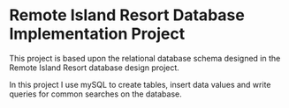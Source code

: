 # Remote Island Resort Database Implementation Project

This project is based upon the relational database schema designed in the Remote Island Resort database design project. 

In this project I use mySQL to create tables, insert data values and write queries for common searches on the database. 